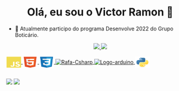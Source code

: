 <h1 align="center"> Olá, eu sou o Victor Ramon 👋 </h1>

- 🌱 Atualmente participo do programa Desenvolve 2022 do Grupo Boticário.

<!-- Bacharel em Ciências e Tecnologia com ênfase em Tecnologia Mecânica, Engenheiro Mecânico (UFRN) e Mestre em Engenharia Elétrica e de Computação (UFRN). Participou como voluntário na equipe de Aerodesign da UFRN (Carkará Aerodesign) em 2016, 2017 e 2018 obtendo respectivamente o 3°, 2° e 2° lugar no campeonato nacional na competição SAE Brasil Aerodesign. Foi estagiário por 6 meses na empresa Qualital Consultoria e Treinamento, 6 meses na empresa Natalmakers Comércio e Serviços de Eletroeletrônicos, seguido por mais um ano de trabalho como desenvolvedor. Além disso, participou também do corpo de discentes pesquisadores no Laboratório de Manufatura da UFRN (LabMan/UFRN) como aluno de Mestrado em Engenharia Elétrica e de Computação pelo programa de pós graduação em Engenharia Elétrica e de Computação da Universidade Federal do Rio Grande do Norte (PPGEEC/UFRN), desenvolvendo pesquisas com controle inteligente aplicado a robôs móveis. Atualmente está participando como estudante de programação do Programa Boticário Desenvolve 2022. -->

<div align="center">
  <a href="https://github.com/victorramonfm">
  <img height="150em" src="https://github-readme-stats.vercel.app/api?username=victorramonfm&show_icons=true&theme=dark&include_all_commits=true&count_private=true"/>
  <img height="150em" src="https://github-readme-stats.vercel.app/api/top-langs/?username=victorramonfm&layout=compact&langs_count=7&theme=dark"/>
</div>
<div style="display: inline_block"><br>
  <img align="center" alt="Rafa-Js" height="30" width="40" src="https://raw.githubusercontent.com/devicons/devicon/master/icons/javascript/javascript-plain.svg">
  <img align="center" alt="Rafa-HTML" height="30" width="40" src="https://raw.githubusercontent.com/devicons/devicon/master/icons/html5/html5-original.svg">
  <img align="center" alt="Rafa-CSS" height="30" width="40" src="https://raw.githubusercontent.com/devicons/devicon/master/icons/css3/css3-original.svg">
  <img align="center" alt="Rafa-Csharp" height="30" width="40" src="https://cdn.jsdelivr.net/gh/devicons/devicon/icons/cplusplus/cplusplus-original.svg">
  <img align="center" alt="Logo-arduino" height="30" width="40" src="https://cdn.jsdelivr.net/gh/devicons/devicon/icons/arduino/arduino-original-wordmark.svg">         
  <img align="center" alt="Rafa-Python" height="30" width="40" src="https://raw.githubusercontent.com/devicons/devicon/master/icons/python/python-original.svg">
</div>
          
  ##
  
<div> 
  <a href="https://www.linkedin.com/in/victorramonfm/" target="_blank"><img src="https://img.shields.io/badge/-LinkedIn-%230077B5?style=for-the-badge&logo=linkedin&logoColor=white" target="_blank"></a>
  <a href = "mailto:victor.moreira.086@ufrn.edu.br"><img src="https://img.shields.io/badge/-Gmail-%23333?style=for-the-badge&logo=gmail&logoColor=white" target="_blank"></a>

  <!-- ![Snake animation](https://github.com/rafaballerini/rafaballerini/blob/output/github-contribution-grid-snake.svg) -->
 
</div>
